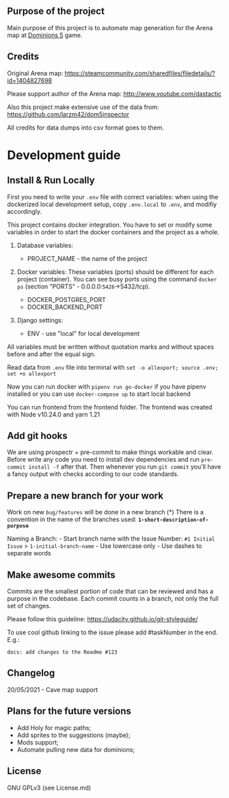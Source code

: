 ## Purpose of the project

Main purpose of this project is to automate map generation for the Arena map at [Dominions 5](http://www.illwinter.com/dom5) game.


## Credits
Original Arena map:
https://steamcommunity.com/sharedfiles/filedetails/?id=1404827698

Please support author of the Arena map: http://www.youtube.com/dastactic

Also this project make extensive use of the data from:
https://github.com/larzm42/dom5inspector

All credits for data dumps into csv format goes to them.


# Development guide
## Install & Run Locally

First you need to write your `.env` file with correct variables: when using the dockerized
local development setup, copy `.env.local` to `.env`, and modifiy accordingly.

This project contains docker integration.
You have to set or modify some variables in order to start the docker containers and the project as a whole.

1. Database variables:
    - PROJECT_NAME - the name of the project

2. Docker variables:
    These variables (ports) should be different for each project (container).
    You can see busy ports using the command `docker ps` (section "PORTS" - 0.0.0.0:`5426`->5432/tcp).

    - DOCKER_POSTGRES_PORT
    - DOCKER_BACKEND_PORT

3. Django settings:
    - ENV - use "local" for local development

All variables must be written without quotation marks and without spaces before and after the equal sign.

Read data from `.env` file into terminal with `set -o allexport; source .env; set +o allexport`

Now you can run docker with `pipenv run go-docker` if you have pipenv installed or you can use `docker-compose up` to start local backend

You can run frontend from the frontend folder. The frontend was created with Node v10.24.0 and yarn 1.21

## Add git hooks

We are using prospectr + pre-commit to make things workable and clear. Before write any code you need to install
dev dependencies and run `pre-commit install -f` after that. Then whenever you run `git commit` you'll have a fancy
output with checks according to our code standards.

## Prepare a new branch for your work

Work on new `bug/features` will be done in a new branch (*)
There is a convention in the name of the branches used:
**`1-short-description-of-purpose`**

Naming a Branch:
    - Start branch name with the Issue Number: `#1 Initial Issue` > `1-initial-branch-name`
    - Use lowercase only
    - Use dashes to separate words

## Make awesome commits

Commits are the smallest portion of code that can be reviewed and has a
purpose in the codebase. Each commit counts in a branch, not only the full set
of changes.

Please follow this guideline:
https://udacity.github.io/git-styleguide/

To use cool github linking to the issue please add #taskNumber in the end. E.g.:

`docs: add changes to the Readme #123`

## Changelog
20/05/2021 - Cave map support


## Plans for the future versions
- Add Holy for magic paths;
- Add sprites to the suggestions (maybe);
- Mods support;
- Automate pulling new data for dominions;


## License
GNU GPLv3 (see License.md)